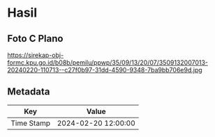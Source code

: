 # Hasil

## Foto C Plano

https://sirekap-obj-formc.kpu.go.id/b08b/pemilu/ppwp/35/09/13/20/07/3509132007013-20240220-110713--c27f0b97-31dd-4590-9348-7ba9bb706e9d.jpg


## Metadata

| Key        | Value               |
| ---------- | ------------------- |
| Time Stamp | 2024-02-20 12:00:00 |



